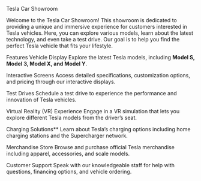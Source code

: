 Tesla Car Showroom

Welcome to the Tesla Car Showroom!
This showroom is dedicated to providing a unique and immersive experience for customers interested in Tesla vehicles. Here, you can explore various models, learn about the latest technology, and even take a test drive.
Our goal is to help you find the perfect Tesla vehicle that fits your lifestyle.

Features
Vehicle Display
Explore the latest Tesla models, including **Model S, Model 3, Model X, and Model Y**.

Interactive Screens
Access detailed specifications, customization options, and pricing through our interactive displays.

Test Drives
Schedule a test drive to experience the performance and innovation of Tesla vehicles.

Virtual Reality (VR) Experience
Engage in a VR simulation that lets you explore different Tesla models from the driver’s seat.

Charging Solutions**
Learn about Tesla’s charging options including home charging stations and the Supercharger network.

Merchandise Store
Browse and purchase official Tesla merchandise including apparel, accessories, and scale models.

Customer Support
Speak with our knowledgeable staff for help with questions, financing options, and vehicle ordering.

